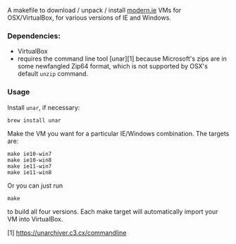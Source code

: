 A makefile to download / unpack / install [modern.ie](http://modern.ie/) VMs for
OSX/VirtualBox, for various versions of IE and Windows.

### Dependencies:

* VirtualBox
* requires the command line tool [unar][1] because Microsoft's zips are in some
newfangled Zip64 format, which is not supported by OSX's default `unzip`
command.

### Usage

Install `unar`, if necessary:

    brew install unar

Make the VM you want for a particular IE/Windows combination. The targets are:

    make ie10-win7
    make ie10-win8
    make ie11-win7
    make ie11-win8

Or you can just run

    make

to build all four versions. Each make target will automatically import your
VM into VirtualBox.

[1] https://unarchiver.c3.cx/commandline
